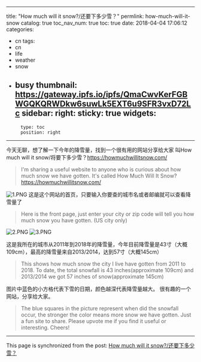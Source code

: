 
---
title: "How much will it snow?/还要下多少雪？"
permlink: how-much-will-it-snow
catalog: true
toc_nav_num: true
toc: true
date: 2018-04-04 17:06:12
categories:
- cn
tags:
- cn
- life
- weather
- snow
- busy
thumbnail: https://gateway.ipfs.io/ipfs/QmaCwvKerFGBWGQKQRWDkw6suwLk5EXT6u9SFR3vxD72Lc
sidebar:
    right:
        sticky: true
widgets:
    -
        type: toc
        position: right
---


今天无聊，想了解一下今年的降雪量，找到一个很有用的网站分享给大家
叫How much will it snow/将要下多少雪？https://howmuchwillitsnow.com/ 
>I'm sharing a useful website to anyone who is curious about how much snow we have gotten. 
 It's called How Much Will It Snow? https://howmuchwillitsnow.com/

![1.PNG](https://gateway.ipfs.io/ipfs/QmaCwvKerFGBWGQKQRWDkw6suwLk5EXT6u9SFR3vxD72Lc)
这是这个网站的首页，只要输入你要查的城市名或者邮编就可以查看降雪量了
>Here is the front page, just enter your city or zip code will tell you how much snow you have gotten. (US city only)

![2.PNG](https://gateway.ipfs.io/ipfs/QmQnee3nfsT1cTWqxSgE88fnrGmCg71wgNYUPRQ42dLrQc)
![3.PNG](https://gateway.ipfs.io/ipfs/QmddauA7ZhyndgvmAiZL6N3SK2pJF8PqC88cknDLGWbpA3)

这是我所在的城市从2011年到2018年的降雪量，今年目前降雪量是43寸（大概109cm），最高的降雪量来自2013/2014，达到57寸（大概145cm）
>This shows how much snow the city I live  have gotten from 2011 to 2018. To date, the total snowfall is 43 inches(approximate 109cm) and 2013/2014 we got 57 inches of snow(approximate 145cm)

图片中蓝色的小方格代表下雪的日期，颜色越深代表降雪量越大。
很有趣的一个网站，分享给大家。
>The blue squares in the picture represent when did the snowfall occur, the stronger the color means more snow we have gotten. 
Just a fun site to share. Please upvote me if you find it useful or interesting. Cheers!

- - -

This page is synchronized from the post: [How much will it snow?/还要下多少雪？](https://steemit.com/@ericet/how-much-will-it-snow)
